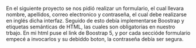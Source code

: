 En el siguiente proyecto se nos pidió realizar un formulario, el cual llevara nombre, apellidos, correo electronico y contraseña, el cual debe realizarse en inglés dicha interfaz. Seguido de esto debía implementarse Boostrap y etiquetas semánticas de HTML, las cuales son obligatorias en nuestro trbajo. 
En mi html puse el link de Boostrap 5, y por cada seccióde formulario empecé a invocarlos y su debiddo boton, la contraseña debía ser segura.
